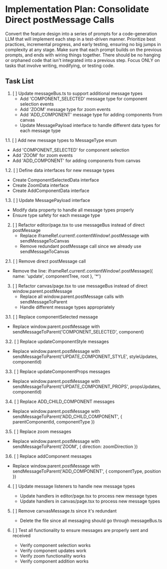 # Implementation Plan: Consolidate Direct postMessage Calls

Convert the feature design into a series of prompts for a code-generation LLM that will implement each step in a test-driven manner. Prioritize best practices, incremental progress, and early testing, ensuring no big jumps in complexity at any stage. Make sure that each prompt builds on the previous prompts, and ends with wiring things together. There should be no hanging or orphaned code that isn't integrated into a previous step. Focus ONLY on tasks that involve writing, modifying, or testing code.

## Task List

1. [ ] Update messageBus.ts to support additional message types
   - Add 'COMPONENT_SELECTED' message type for component selection events
   - Add 'ZOOM' message type for zoom events
   - Add 'ADD_COMPONENT' message type for adding components from canvas
   - Update MessagePayload interface to handle different data types for each message type

1.1. [ ] Add new message types to MessageType enum
   - Add 'COMPONENT_SELECTED' for component selection
   - Add 'ZOOM' for zoom events
   - Add 'ADD_COMPONENT' for adding components from canvas

1.2. [ ] Define data interfaces for new message types
   - Create ComponentSelectedData interface
   - Create ZoomData interface
   - Create AddComponentData interface

1.3. [ ] Update MessagePayload interface
   - Modify data property to handle all message types properly
   - Ensure type safety for each message type

2. [ ] Refactor editor/page.tsx to use messageBus instead of direct postMessage
   - Replace iframeRef.current!.contentWindow!.postMessage with sendMessageToCanvas
   - Remove redundant postMessage call since we already use sendMessageToCanvas

2.1. [ ] Remove direct postMessage call
   - Remove the line: iframeRef.current!.contentWindow!.postMessage({ name: 'update', componentTree, root }, '*')

3. [ ] Refactor canvas/page.tsx to use messageBus instead of direct window.parent.postMessage
   - Replace all window.parent.postMessage calls with sendMessageToParent
   - Handle different message types appropriately

3.1. [ ] Replace componentSelected message
   - Replace window.parent.postMessage with sendMessageToParent('COMPONENT_SELECTED', component)

3.2. [ ] Replace updateComponentStyle messages
   - Replace window.parent.postMessage with sendMessageToParent('UPDATE_COMPONENT_STYLE', styleUpdates, componentId)

3.3. [ ] Replace updateComponentProps messages
   - Replace window.parent.postMessage with sendMessageToParent('UPDATE_COMPONENT_PROPS', propsUpdates, componentId)

3.4. [ ] Replace ADD_CHILD_COMPONENT messages
   - Replace window.parent.postMessage with sendMessageToParent('ADD_CHILD_COMPONENT', { parentComponentId, componentType })

3.5. [ ] Replace zoom messages
   - Replace window.parent.postMessage with sendMessageToParent('ZOOM', { direction: zoomDirection })

3.6. [ ] Replace addComponent messages
   - Replace window.parent.postMessage with sendMessageToParent('ADD_COMPONENT', { componentType, position })

4. [ ] Update message listeners to handle new message types
   - Update handlers in editor/page.tsx to process new message types
   - Update handlers in canvas/page.tsx to process new message types

5. [ ] Remove canvasMessage.ts since it's redundant
   - Delete the file since all messaging should go through messageBus.ts

6. [ ] Test all functionality to ensure messages are properly sent and received
   - Verify component selection works
   - Verify component updates work
   - Verify zoom functionality works
   - Verify component addition works